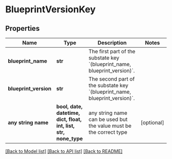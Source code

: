 # BlueprintVersionKey


## Properties
Name | Type | Description | Notes
------------ | ------------- | ------------- | -------------
**blueprint_name** | **str** | The first part of the substate key &#x60;(blueprint_name, blueprint_version)&#x60;. | 
**blueprint_version** | **str** | The second part of the substate key &#x60;(blueprint_name, blueprint_version)&#x60;. | 
**any string name** | **bool, date, datetime, dict, float, int, list, str, none_type** | any string name can be used but the value must be the correct type | [optional]

[[Back to Model list]](../README.md#documentation-for-models) [[Back to API list]](../README.md#documentation-for-api-endpoints) [[Back to README]](../README.md)


